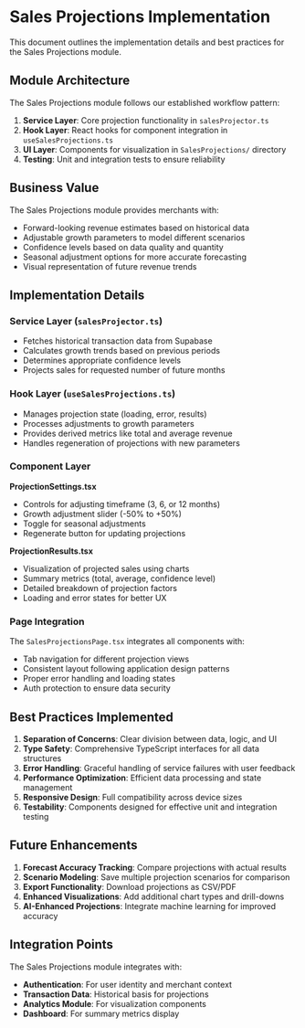 
# Sales Projections Implementation

This document outlines the implementation details and best practices for the Sales Projections module.

## Module Architecture

The Sales Projections module follows our established workflow pattern:

1. **Service Layer**: Core projection functionality in `salesProjector.ts`
2. **Hook Layer**: React hooks for component integration in `useSalesProjections.ts` 
3. **UI Layer**: Components for visualization in `SalesProjections/` directory
4. **Testing**: Unit and integration tests to ensure reliability

## Business Value

The Sales Projections module provides merchants with:

- Forward-looking revenue estimates based on historical data
- Adjustable growth parameters to model different scenarios
- Confidence levels based on data quality and quantity
- Seasonal adjustment options for more accurate forecasting
- Visual representation of future revenue trends

## Implementation Details

### Service Layer (`salesProjector.ts`)

- Fetches historical transaction data from Supabase
- Calculates growth trends based on previous periods
- Determines appropriate confidence levels
- Projects sales for requested number of future months

### Hook Layer (`useSalesProjections.ts`)

- Manages projection state (loading, error, results)
- Processes adjustments to growth parameters
- Provides derived metrics like total and average revenue
- Handles regeneration of projections with new parameters

### Component Layer

**ProjectionSettings.tsx**
- Controls for adjusting timeframe (3, 6, or 12 months)
- Growth adjustment slider (-50% to +50%)
- Toggle for seasonal adjustments
- Regenerate button for updating projections

**ProjectionResults.tsx**
- Visualization of projected sales using charts
- Summary metrics (total, average, confidence level) 
- Detailed breakdown of projection factors
- Loading and error states for better UX

### Page Integration

The `SalesProjectionsPage.tsx` integrates all components with:

- Tab navigation for different projection views
- Consistent layout following application design patterns
- Proper error handling and loading states
- Auth protection to ensure data security

## Best Practices Implemented

1. **Separation of Concerns**: Clear division between data, logic, and UI
2. **Type Safety**: Comprehensive TypeScript interfaces for all data structures 
3. **Error Handling**: Graceful handling of service failures with user feedback
4. **Performance Optimization**: Efficient data processing and state management
5. **Responsive Design**: Full compatibility across device sizes
6. **Testability**: Components designed for effective unit and integration testing

## Future Enhancements

1. **Forecast Accuracy Tracking**: Compare projections with actual results
2. **Scenario Modeling**: Save multiple projection scenarios for comparison
3. **Export Functionality**: Download projections as CSV/PDF
4. **Enhanced Visualizations**: Add additional chart types and drill-downs
5. **AI-Enhanced Projections**: Integrate machine learning for improved accuracy

## Integration Points

The Sales Projections module integrates with:

- **Authentication**: For user identity and merchant context
- **Transaction Data**: Historical basis for projections
- **Analytics Module**: For visualization components
- **Dashboard**: For summary metrics display

